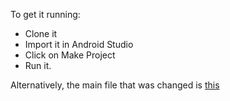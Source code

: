 To get it running:

*	Clone it
*	Import it in Android Studio
*	Click on Make Project
*	Run it.

Alternatively, the main file that was changed is [this](https://github.com/me-ydv-5/phoneNum/blob/master/app/src/main/java/com/example/sahil_1/phonenum/PhoneNumberTextWatcher.java)
